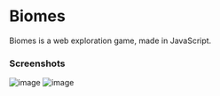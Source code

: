 # Biomes

Biomes is a web exploration game, made in JavaScript.

### Screenshots

![image](https://user-images.githubusercontent.com/94078957/212109744-6c2982c8-86f7-4a99-92c5-71f73102af84.png)
![image](https://user-images.githubusercontent.com/94078957/212112676-2e0a6acc-6ff0-473c-851c-525e22dc22e4.png)

